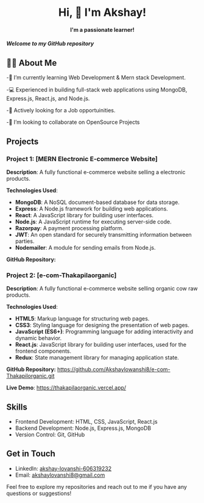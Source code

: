 <h1 align="center"> Hi, 👋 I'm Akshay!  </h1>
<h4 align="center">  I'm a passionate learner! </h4>
<h5>
Welcome to my GitHub repository</h5>
<h2>
 🙋‍♂️ About Me</h2>
-🌱 I’m currently learning Web Development & Mern stack Development.

-💻 Experienced in building full-stack web applications using MongoDB, Express.js, React.js, and Node.js.

-💼 Actively looking for a Job opportuinities.

-👯 I’m looking to collaborate on OpenSource Projects

## Projects

### Project 1: [MERN Electronic E-commerce Website]

**Description**:   A fully functional e-commerce website selling a electronic products.
              
**Technologies Used**:  
- **MongoDB**: A NoSQL document-based database for data storage.
- **Express**: A Node.js framework for building web applications.
- **React**: A JavaScript library for building user interfaces.
- **Node.js**: A JavaScript runtime for executing server-side code.
- **Razorpay**: A payment processing platform.
- **JWT**: An open standard for securely transmitting information between parties.
- **Nodemailer**: A module for sending emails from Node.js.
  
 **GitHub Repository:** 

### Project 2: [e-com-Thakapilaorganic]

**Description**:   A fully functional e-commerce website selling organic cow raw products.
              
**Technologies Used**:  
 - **HTML5**: Markup language for structuring web pages.
- **CSS3**: Styling language for designing the presentation of web pages.
- **JavaScript (ES6+)**: Programming language for adding interactivity and dynamic behavior.
- **React.js**: JavaScript library for building user interfaces, used for the frontend components.
- **Redux**: State management library for managing application state.
  
 **GitHub Repository:** https://github.com/Akshaylowanshi8/e-com-Thakapilorganic.git
  
 **Live Demo**: https://thakapilaorganic.vercel.app/
 

  
## Skills

- Frontend Development: HTML, CSS, JavaScript, React.js
- Backend Development: Node.js, Express.js, MongoDB
- Version Control: Git, GitHub

## Get in Touch

- LinkedIn: [akshay-lovanshi-606319232](https://www.linkedin.com/in/akshay-lovanshi-606319232)
- Email: akshaylovanshi8@gmail.com

Feel free to explore my repositories and reach out to me if you have any questions or suggestions!

